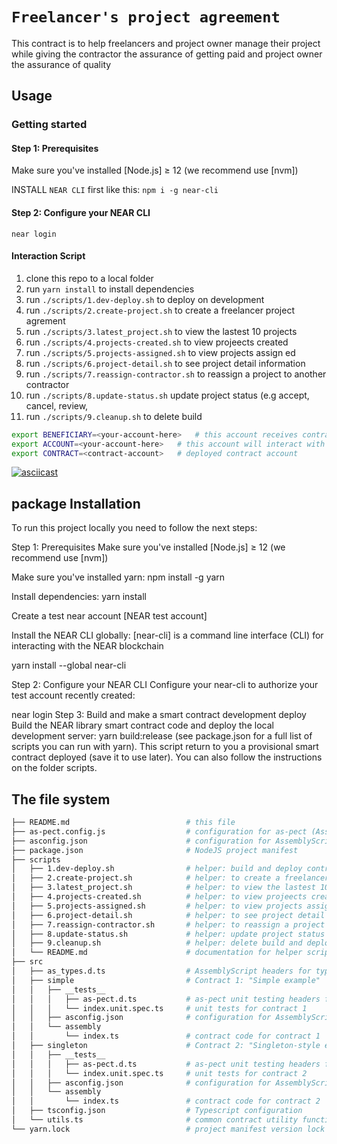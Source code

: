 # `Freelancer's project agreement`

This contract is to help freelancers and project owner manage their project while giving the contractor the assurance of getting paid and project owner the assurance of quality

## Usage

### Getting started

#### Step 1: Prerequisites

Make sure you've installed [Node.js] ≥ 12 (we recommend use [nvm])

INSTALL `NEAR CLI` first like this: `npm i -g near-cli`

#### Step 2: Configure your NEAR CLI

```
near login
```

#### Interaction Script

1. clone this repo to a local folder
2. run `yarn install` to install dependencies
3. run `./scripts/1.dev-deploy.sh` to deploy on development
4. run `./scripts/2.create-project.sh` to create a freelancer project agrement
5. run `./scripts/3.latest_project.sh` to view the lastest 10 projects
6. run `./scripts/4.projects-created.sh` to view projeects created
7. run `./scripts/5.projects-assigned.sh` to view projects assign ed
8. run `./scripts/6.project-detail.sh` to see project detail information
9. run `./scripts/7.reassign-contractor.sh` to reassign a project to another contractor
9. run `./scripts/8.update-status.sh` update project status (e.g accept, cancel, review,
10. run `./scripts/9.cleanup.sh` to delete build


```sh
export BENEFICIARY=<your-account-here>   # this account receives contract account balance
export ACCOUNT=<your-account-here>   # this account will interact with contract
export CONTRACT=<contract-account>   # deployed contract account
```

[![asciicast](https://asciinema.org/a/409580.svg)](https://asciinema.org/a/409580)

## package Installation
To run this project locally you need to follow the next steps:

Step 1: Prerequisites
Make sure you've installed [Node.js] ≥ 12 (we recommend use [nvm])

Make sure you've installed yarn: npm install -g yarn

Install dependencies: yarn install

Create a test near account [NEAR test account]

Install the NEAR CLI globally: [near-cli] is a command line interface (CLI) for interacting with the NEAR blockchain

yarn install --global near-cli

Step 2: Configure your NEAR CLI
Configure your near-cli to authorize your test account recently created:

near login
Step 3: Build and make a smart contract development deploy
Build the NEAR library smart contract code and deploy the local development server: yarn build:release (see package.json for a full list of scripts you can run with yarn). This script return to you a provisional smart contract deployed (save it to use later). You can also follow the instructions on the folder scripts.

## The file system

```sh
├── README.md                          # this file
├── as-pect.config.js                  # configuration for as-pect (AssemblyScript unit testing)
├── asconfig.json                      # configuration for AssemblyScript compiler (supports multiple contracts)
├── package.json                       # NodeJS project manifest
├── scripts
│   ├── 1.dev-deploy.sh                # helper: build and deploy contracts
│   ├── 2.create-project.sh            # helper: to create a freelancer project agrement
│   ├── 3.latest_project.sh            # helper: to view the lastest 10 projects
│   ├── 4.projects-created.sh          # helper: to view projeects created
│   ├── 5.projects-assigned.sh         # helper: to view projects assign ed
│   ├── 6.project-detail.sh            # helper: to see project detail information
│   ├── 7.reassign-contractor.sh       # helper: to reassign a project to another contractor
│   ├── 8.update-status.sh             # helper: update project status (e.g accept, cancel, review, etc project)
│   ├── 9.cleanup.sh                   # helper: delete build and deploy artifacts
│   └── README.md                      # documentation for helper scripts
├── src
│   ├── as_types.d.ts                  # AssemblyScript headers for type hints
│   ├── simple                         # Contract 1: "Simple example"
│   │   ├── __tests__
│   │   │   ├── as-pect.d.ts           # as-pect unit testing headers for type hints
│   │   │   └── index.unit.spec.ts     # unit tests for contract 1
│   │   ├── asconfig.json              # configuration for AssemblyScript compiler (one per contract)
│   │   └── assembly
│   │       └── index.ts               # contract code for contract 1
│   ├── singleton                      # Contract 2: "Singleton-style example"
│   │   ├── __tests__
│   │   │   ├── as-pect.d.ts           # as-pect unit testing headers for type hints
│   │   │   └── index.unit.spec.ts     # unit tests for contract 2
│   │   ├── asconfig.json              # configuration for AssemblyScript compiler (one per contract)
│   │   └── assembly
│   │       └── index.ts               # contract code for contract 2
│   ├── tsconfig.json                  # Typescript configuration
│   └── utils.ts                       # common contract utility functions
└── yarn.lock                          # project manifest version lock
```
